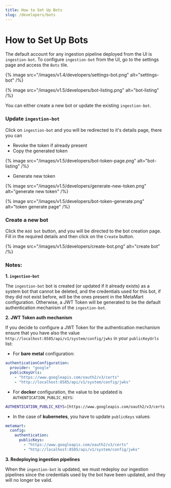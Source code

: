 ```yaml
---
title: How to Set Up Bots
slug: /developers/bots
---
```


# How to Set Up Bots

The default account for any ingestion pipeline deployed from the UI is `ingestion-bot`. To configure `ingestion-bot` from the UI, go to the settings page and access the `Bots` tile.

{% image
src="/images/v1.4/developers/settings-bot.png"
alt="settings-bot"
/%}

{% image
src="/images/v1.5/developers/bot-listing.png"
alt="bot-listing"
/%}

You can either create a new bot or update the existing `ingestion-bot`.

### Update `ingestion-bot`

Click on `ingestion-bot` and you will be redirected to it's details page, there you can

- Revoke the token if already present
- Copy the generated token

{% image
src="/images/v1.5/developers/bot-token-page.png"
alt="bot-listing"
/%}

- Generate new token

{% image
src="/images/v1.5/developers/generate-new-token.png"
alt="generate new token"
/%}

{% image
src="/images/v1.5/developers/bot-token-generate.png"
alt="token generate page"
/%}

### Create a new bot

Click the `Add bot` button, and you will be directed to the bot creation page. Fill in the required details and then click on the `Create` button.

{% image
src="/images/v1.5/developers/create-bot.png"
alt="create bot"
/%}


### Notes:

**1. `ingestion-bot`**

The `ingestion-bot` bot is created (or updated if it already exists) as a system bot that cannot be deleted, and
the credentials used for this bot, if they did not exist before, will be the ones present in the MetaMart configuration.
Otherwise, a JWT Token will be generated to be the default authentication mechanism of the `ingestion-bot`.

**2. JWT Token auth mechanism**

If you decide to configure a JWT Token for the authentication mechanism ensure that you have also the value `http://localhost:8585/api/v1/system/config/jwks`
in your `publicKeyUrls` list:

- For **bare metal** configuration:

```yaml
authenticationConfiguration:
  provider: "google"
  publicKeyUrls:
    - "https://www.googleapis.com/oauth2/v3/certs"
    - "http://localhost:8585/api/v1/system/config/jwks"
```

- For **docker** configuration, the value to be updated is `AUTHENTICATION_PUBLIC_KEYS`:

```bash
AUTHENTICATION_PUBLIC_KEYS=[https://www.googleapis.com/oauth2/v3/certs, http://localhost:8585/api/v1/system/config/jwks]
```

- In the case of **kubernetes**, you have to update `publicKeys` values:

```yaml
metamart:
  config:
    authentication:
      publicKeys:
        - "https://www.googleapis.com/oauth2/v3/certs"
        - "http://localhost:8585/api/v1/system/config/jwks" 
```

**3. Redeploying ingestion pipelines**

When the `ingestion-bot` is updated, we must redeploy our ingestion pipelines since the credentials used by the bot have been updated,
and they will no longer be valid.